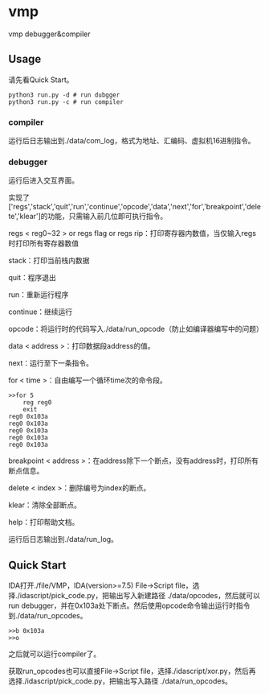 # vmp
vmp debugger&amp;compiler

## Usage

请先看Quick Start。

```shell
python3 run.py -d # run dubgger
python3 run.py -c # run compiler
```

### compiler

运行后日志输出到./data/com_log，格式为地址、汇编码、虚拟机16进制指令。

### debugger

运行后进入交互界面。

实现了['regs','stack','quit','run','continue','opcode','data','next','for','breakpoint','delete','klear']的功能，只需输入前几位即可执行指令。

regs < reg0~32 > or regs flag or regs rip：打印寄存器内数值，当仅输入regs时打印所有寄存器数值

stack：打印当前栈内数据

quit：程序退出

run：重新运行程序

continue：继续运行

opcode：将运行时的代码写入./data/run_opcode（防止如编译器编写中的问题）

data < address >：打印数据段address的值。

next：运行至下一条指令。

for < time >：自由编写一个循环time次的命令段。

```
>>for 5
    reg reg0
    exit
reg0 0x103a
reg0 0x103a
reg0 0x103a
reg0 0x103a
reg0 0x103a
```

breakpoint < address >：在address除下一个断点，没有address时，打印所有断点信息。

delete < index >：删除编号为index的断点。

klear：清除全部断点。

help：打印帮助文档。

运行后日志输出到./data/run_log。

## Quick Start

IDA打开./file/VMP，IDA(version>=7.5) File->Script file，选择./idascript/pick_code.py，把输出写入新建路径 ./data/opcodes，然后就可以run debugger，并在0x103a处下断点。然后使用opcode命令输出运行时指令到./data/run_opcodes。

```
>>b 0x103a
>>o
```

之后就可以运行compiler了。

获取run_opcodes也可以直接File->Script file，选择./idascript/xor.py，然后再选择./idascript/pick_code.py，把输出写入路径 ./data/run_opcodes。
